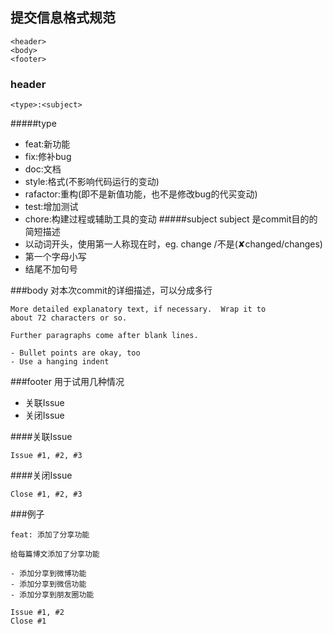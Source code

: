 ## 提交信息格式规范

``` 格式
<header>
<body>
<footer>
```

### header
```
<type>:<subject>
```
#####type
* feat:新功能
* fix:修补bug
* doc:文档
* style:格式(不影响代码运行的变动)
* rafactor:重构(即不是新值功能，也不是修改bug的代买变动)
* test:增加测试
* chore:构建过程或辅助工具的变动
#####subject
subject 是commit目的的简短描述
* 以动词开头，使用第一人称现在时，eg. change /不是(✘changed/changes)
* 第一个字母小写
* 结尾不加句号

###body
对本次commit的详细描述，可以分成多行
```
More detailed explanatory text, if necessary.  Wrap it to 
about 72 characters or so. 

Further paragraphs come after blank lines.

- Bullet points are okay, too
- Use a hanging indent
```
###footer
用于试用几种情况
* 关联Issue
* 关闭Issue

####关联Issue
```
Issue #1, #2, #3
```
####关闭Issue
```
Close #1, #2, #3
```

###例子
```
feat: 添加了分享功能

给每篇博文添加了分享功能

- 添加分享到微博功能
- 添加分享到微信功能
- 添加分享到朋友圈功能

Issue #1, #2
Close #1
```
